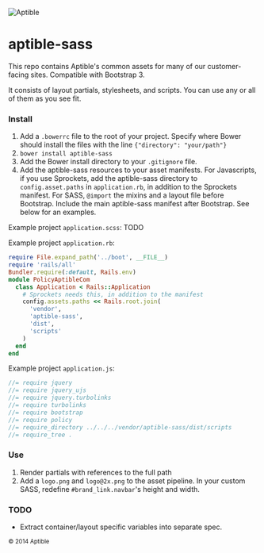 ![Aptible](http://aptible-media-assets-manual.s3.amazonaws.com/web-horizontal-350.png)

aptible-sass
===
This repo contains Aptible's common assets for many of our customer-facing sites. Compatible with Bootstrap 3.

It consists of layout partials, stylesheets, and scripts. You can use any or all of them as you see fit.

### Install

1. Add a `.bowerrc` file to the root of your project. Specify where Bower should install the files with the line `{"directory": "your/path"}`
2. `bower install aptible-sass`
3. Add the Bower install directory to your `.gitignore` file.
4. Add the aptible-sass resources to your asset manifests. For Javascripts, if you use Sprockets, add the aptible-sass directory to `config.asset.paths` in `application.rb`, in addition to the Sprockets manifest. For SASS, `@import` the mixins and a layout file before Bootstrap. Include the main aptible-sass manifest after Bootstrap. See below for an examples.

Example project `application.scss`:
TODO

Example project `application.rb`:
```ruby
require File.expand_path('../boot', __FILE__)
require 'rails/all'
Bundler.require(:default, Rails.env)
module PolicyAptibleCom
  class Application < Rails::Application
    # Sprockets needs this, in addition to the manifest
    config.assets.paths << Rails.root.join(
      'vendor',
      'aptible-sass',
      'dist',
      'scripts'
    )
  end
end
```
Example project `application.js`:
```javascript
//= require jquery
//= require jquery_ujs
//= require jquery.turbolinks
//= require turbolinks
//= require bootstrap
//= require policy
//= require_directory ../../../vendor/aptible-sass/dist/scripts
//= require_tree .
```

### Use

1. Render partials with references to the full path
2. Add a `logo.png` and `logo@2x.png` to the asset pipeline. In your custom SASS, redefine `#brand_link.navbar`'s height and width.

### TODO  
- Extract container/layout specific variables into separate spec.

<small>&copy; 2014 Aptible</small>
